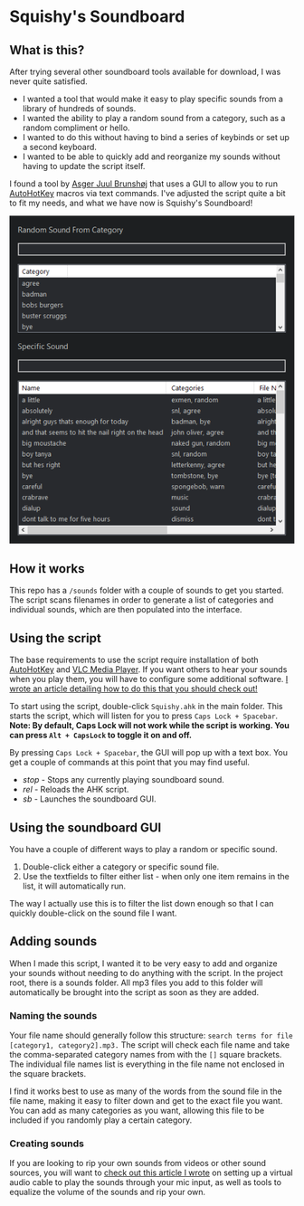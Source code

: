 # Squishy's Soundboard

## What is this?
After trying several other soundboard tools available for download, I was never quite satisfied.  

- I wanted a tool that would make it easy to play specific sounds from a library of hundreds of sounds.  
- I wanted the ability to play a random sound from a category, such as a random compliment or hello.
- I wanted to do this without having to bind a series of keybinds or set up a second keyboard.
- I wanted to be able to quickly add and reorganize my sounds without having to update the script itself.

I found a tool by [Asger Juul Brunshøj](https://github.com/plul/Public-AutoHotKey-Scripts) that uses a GUI to allow you to run [AutoHotKey](https://www.autohotkey.com) macros via text commands.  I've adjusted the script quite a bit to fit my needs, and what we have now is Squishy's Soundboard!

![sample image](./misc/sample.PNG)

## How it works
This repo has a `/sounds` folder with a couple of sounds to get you started.  The script scans filenames in order to generate a list of categories and individual sounds, which are then populated into the interface.

## Using the script
The base requirements to use the script require installation of both [AutoHotKey](https://www.autohotkey.com) and [VLC Media Player](https://www.videolan.org/).  If you want others to hear your sounds when you play them, you will have to configure some additional software.  [I wrote an article detailing how to do this that you should check out!](https://joshpayette.dev/posts/create-your-own-soundboard)

To start using the script, double-click `Squishy.ahk` in the main folder.  This starts the script, which will listen for you to press `Caps Lock + Spacebar`.  **Note: By default, Caps Lock will not work while the script is working.  You can press `Alt + CapsLock` to toggle it on and off.**

By pressing `Caps Lock + Spacebar`, the GUI will pop up with a text box.  You get a couple of commands at this point that you may find useful.

- _stop_ - Stops any currently playing soundboard sound.
- _rel_ - Reloads the AHK script.
- _sb_ - Launches the soundboard GUI.

## Using the soundboard GUI
You have a couple of different ways to play a random or specific sound.

1) Double-click either a category or specific sound file.
2) Use the textfields to filter either list - when only one item remains in the list, it will automatically run.

The way I actually use this is to filter the list down enough so that I can quickly double-click on the sound file I want.

## Adding sounds
When I made this script, I wanted it to be very easy to add and organize your sounds without needing to do anything with the script.  In the project root, there is a sounds folder.  All mp3 files you add to this folder will automatically be brought into the script as soon as they are added.

### Naming the sounds
Your file name should generally follow this structure: `search terms for file [category1, category2].mp3.`  The script will check each file name and take the comma-separated category names from with the `[]` square brackets.  The individual file names list is everything in the file name not enclosed in the square brackets.

I find it works best to use as many of the words from the sound file in the file name, making it easy to filter down and get to the exact file you want.  You can add as many categories as you want, allowing this file to be included if you randomly play a certain category.

### Creating sounds
If you are looking to rip your own sounds from videos or other sound sources, you will want to [check out this article I wrote](https://joshpayette.dev/posts/create-your-own-soundboard) on setting up a virtual audio cable to play the sounds through your mic input, as well as tools to equalize the volume of the sounds and rip your own.
